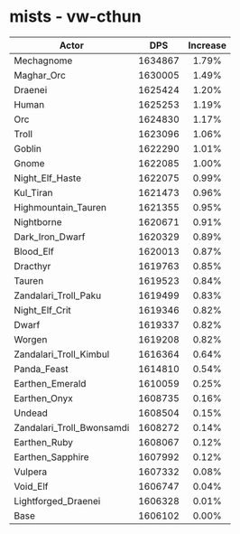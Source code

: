 # mists - vw-cthun
| Actor | DPS | Increase |
|---|:---:|:---:|
|Mechagnome|1634867|1.79%|
|Maghar_Orc|1630005|1.49%|
|Draenei|1625424|1.20%|
|Human|1625253|1.19%|
|Orc|1624830|1.17%|
|Troll|1623096|1.06%|
|Goblin|1622290|1.01%|
|Gnome|1622085|1.00%|
|Night_Elf_Haste|1622075|0.99%|
|Kul_Tiran|1621473|0.96%|
|Highmountain_Tauren|1621355|0.95%|
|Nightborne|1620671|0.91%|
|Dark_Iron_Dwarf|1620329|0.89%|
|Blood_Elf|1620013|0.87%|
|Dracthyr|1619763|0.85%|
|Tauren|1619523|0.84%|
|Zandalari_Troll_Paku|1619499|0.83%|
|Night_Elf_Crit|1619346|0.82%|
|Dwarf|1619337|0.82%|
|Worgen|1619208|0.82%|
|Zandalari_Troll_Kimbul|1616364|0.64%|
|Panda_Feast|1614810|0.54%|
|Earthen_Emerald|1610059|0.25%|
|Earthen_Onyx|1608735|0.16%|
|Undead|1608504|0.15%|
|Zandalari_Troll_Bwonsamdi|1608272|0.14%|
|Earthen_Ruby|1608067|0.12%|
|Earthen_Sapphire|1607992|0.12%|
|Vulpera|1607332|0.08%|
|Void_Elf|1606747|0.04%|
|Lightforged_Draenei|1606328|0.01%|
|Base|1606102|0.00%|
